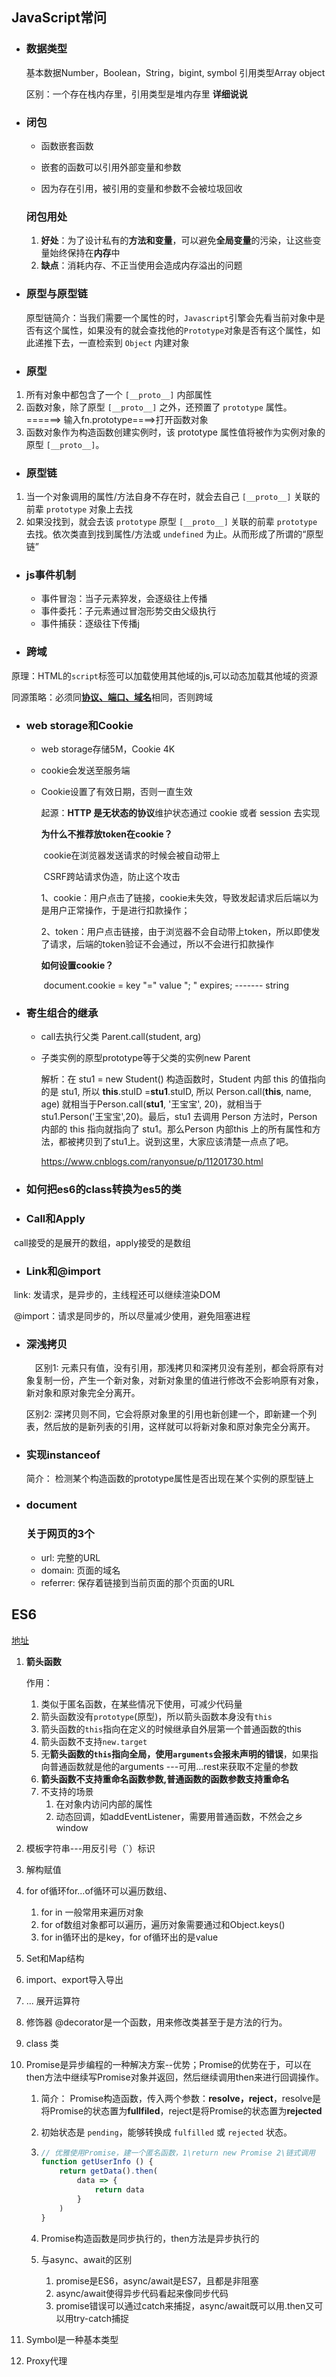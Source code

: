 

## JavaScript常问

- ### 数据类型

  基本数据Number，Boolean，String，bigint, symbol 引用类型Array object

  区别：一个存在栈内存里，引用类型是堆内存里 **详细说说**

- ### 闭包

  - 函数嵌套函数

  - 嵌套的函数可以引用外部变量和参数

  - 因为存在引用，被引用的变量和参数不会被垃圾回收

  ### 闭包用处

  1. **好处**：为了设计私有的**方法和变量**，可以避免**全局变量**的污染，让这些变量始终保持在**内存**中
  2. **缺点**：消耗内存、不正当使用会造成内存溢出的问题

- ### 原型与原型链

  原型链简介：当我们需要一个属性的时，`Javascript`引擎会先看当前对象中是否有这个属性，如果没有的就会查找他的`Prototype`对象是否有这个属性，如此递推下去，一直检索到 `Object` 内建对象

- ### 原型


1. 所有对象中都包含了一个 `[__proto__]` 内部属性
2. 函数对象，除了原型 `[__proto__]` 之外，还预置了 `prototype` 属性。======> 输入fn.prototype====>打开函数对象
3. 函数对象作为构造函数创建实例时，该 prototype 属性值将被作为实例对象的原型 `[__proto__]`。

- ### 原型链


1. 当一个对象调用的属性/方法自身不存在时，就会去自己 `[__proto__]` 关联的前辈 `prototype` 对象上去找
2. 如果没找到，就会去该 `prototype` 原型 `[__proto__]` 关联的前辈 `prototype` 去找。依次类直到找到属性/方法或 `undefined` 为止。从而形成了所谓的“原型链”

- ### js事件机制

  - 事件冒泡：当子元素猝发，会逐级往上传播
  - 事件委托：子元素通过冒泡形势交由父级执行
  - 事件捕获：逐级往下传播j

- ### 跨域


​		原理：HTML的`script`标签可以加载使用其他域的js,可以动态加载其他域的资源

​		同源策略：必须同<u>**协议、端口、域名**</u>相同，否则跨域

- ### web storage和Cookie

  - web storage存储5M，Cookie  4K

  - cookie会发送至服务端

  - Cookie设置了有效日期，否则一直生效

    起源：**HTTP 是无状态的协议**维护状态通过 cookie 或者 session 去实现

    **为什么不推荐放token在cookie？**

    ​		cookie在浏览器发送请求的时候会被自动带上

    ​		CSRF跨站请求伪造，防止这个攻击

    ​				1、cookie：用户点击了链接，cookie未失效，导致发起请求后后端以为是用户正常操作，于是进行扣款操作；

    ​				2、token：用户点击链接，由于浏览器不会自动带上token，所以即使发了请求，后端的token验证不会通过，所以不会进行扣款操作

    **如何设置cookie？**

    ​		document.cookie = key "=" value "; " expires; ------- string

- ### 寄生组合的继承

  - call去执行父类 Parent.call(student, arg)

  - 子类实例的原型prototype等于父类的实例new Parent

    解析：在 stu1 = new Student() 构造函数时，Student 内部 this 的值指向的是 stu1, 所以 **this**.stuID =**stu1**.stuID, 所以 Person.call(**this**, name, age) 就相当于Person.call(**stu1**, '王宝宝', 20)，就相当于 stu1.Person('王宝宝',20)。最后，stu1 去调用 Person 方法时，Person 内部的 this 指向就指向了 stu1。那么Person 内部this 上的所有属性和方法，都被拷贝到了stu1上。说到这里，大家应该清楚一点点了吧。

    https://www.cnblogs.com/ranyonsue/p/11201730.html

- ### 如何把es6的class转换为es5的类

- ### Call和Apply


​		call接受的是展开的数组，apply接受的是数组

- ### Link和@import


​	link: 发请求，是异步的，主线程还可以继续渲染DOM

​	@import：请求是同步的，所以尽量减少使用，避免阻塞进程

- ### 深浅拷贝

  　区别1: 元素只有值，没有引用，那浅拷贝和深拷贝没有差别，都会将原有对象复制一份，产生一个新对象，对新对象里的值进行修改不会影响原有对象，新对象和原对象完全分离开。

     区别2: 深拷贝则不同，它会将原对象里的引用也新创建一个，即新建一个列表，然后放的是新列表的引用，这样就可以将新对象和原对象完全分离开。

- ### 实现instanceof

  简介： 检测某个构造函数的prototype属性是否出现在某个实例的原型链上

- ### document

  ### 关于网页的3个

  - url: 完整的URL
  - domain: 页面的域名
  - referrer: 保存着链接到当前页面的那个页面的URL

## ES6

[地址](https://blog.csdn.net/m0_37686205/article/details/88776259?utm_medium=distribute.pc_relevant_t0.none-task-blog-2%7Edefault%7EBlogCommendFromMachineLearnPai2%7Edefault-1.control&depth_1-utm_source=distribute.pc_relevant_t0.none-task-blog-2%7Edefault%7EBlogCommendFromMachineLearnPai2%7Edefault-1.control)

1. **箭头函数**

   作用：

   1. 类似于匿名函数，在某些情况下使用，可减少代码量
   2. 箭头函数没有`prototype`(原型)，所以箭头函数本身没有`this`
   3. 箭头函数的`this`指向在定义的时候继承自外层第一个普通函数的this
   4. 箭头函数不支持`new.target`
   5. 无**箭头函数的`this`指向全局，使用`arguments`会报未声明的错误**，如果指向普通函数就是他的arguments ---可用...rest来获取不定量的参数
   6. **箭头函数不支持重命名函数参数,普通函数的函数参数支持重命名**
   7. 不支持的场景
      1. 在对象内访问内部的属性
      2. 动态回调，如addEventListener，需要用普通函数，不然会之乡window

2. 模板字符串---用反引号（`）标识

3. 解构赋值 

4. for of循环for...of循环可以遍历数组、

   1. for in 一般常用来遍历对象
   2. for of数组对象都可以遍历，遍历对象需要通过和Object.keys()
   3. for in循环出的是key，for of循环出的是value

5. Set和Map结构

6. import、export导入导出

7. ... 展开运算符

8. 修饰器 @decorator是一个函数，用来修改类甚至于是方法的行为。

9. class 类

10. Promise是异步编程的一种解决方案--优势；Promise的优势在于，可以在then方法中继续写Promise对象并返回，然后继续调用then来进行回调操作。

    1. 简介： Promise构造函数，传入两个参数：**resolve，reject**，resolve是将Promise的状态置为**fullfiled**，reject是将Promise的状态置为**rejected**

    2. 初始状态是 `pending`，能够转换成 `fulfilled` 或 `rejected` 状态。

    3. ```js
       // 优雅使用Promise，建一个匿名函数，1\return new Promise 2\链式调用
       function getUserInfo () {
           return getData().then(
               data => {
                   return data
               }
           )
       }
       ```

       

    4. Promise构造函数是同步执行的，then方法是异步执行的

    5. 与async、await的区别
       1. promise是ES6，async/await是ES7，且都是非阻塞
       2. async/await使得异步代码看起来像同步代码
       3. promise错误可以通过catch来捕捉，async/await既可以用.then又可以用try-catch捕捉

11. Symbol是一种基本类型

12. Proxy代理